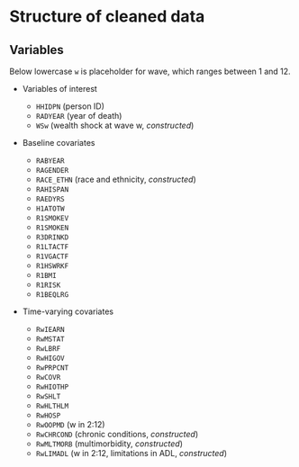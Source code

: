 # Structure of cleaned data
## Variables
Below lowercase `w` is placeholder for wave, which ranges between 1 and 12.

* Variables of interest
  * `HHIDPN` (person ID)
  * `RADYEAR` (year of death)
  * `WSw` (wealth shock at wave w, *constructed*)

* Baseline covariates
  * `RABYEAR`
  * `RAGENDER`
  * `RACE_ETHN` (race and ethnicity, *constructed*)
  * `RAHISPAN`
  * `RAEDYRS`
  * `H1ATOTW`
  * `R1SMOKEV`
  * `R1SMOKEN`
  * `R3DRINKD`
  * `R1LTACTF`
  * `R1VGACTF`
  * `R1HSWRKF`
  * `R1BMI`
  * `R1RISK`
  * `R1BEQLRG`

* Time-varying covariates
  * `RwIEARN`
  * `RwMSTAT`
  * `RwLBRF`
  * `RwHIGOV`
  * `RwPRPCNT`
  * `RwCOVR`
  * `RwHIOTHP`
  * `RwSHLT`
  * `RwHLTHLM`
  * `RwHOSP`
  * `RwOOPMD` (w in 2:12)
  * `RwCHRCOND` (chronic conditions, *constructed*)
  * `RwMLTMORB` (multimorbidity, *constructed*)
  * `RwLIMADL` (w in 2:12, limitations in ADL, *constructed*)


